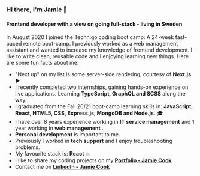 ### Hi there, I'm Jamie 👋

#### Frontend developer with a view on going full-stack - living in Sweden

In August 2020 I joined the Technigo coding boot camp: A 24-week fast-paced remote boot-camp. I previously worked as a web management assistant and wanted to increase my knowledge of frontend development. I like to write clean, reusable code and I enjoying learning new things. Here are some fun facts about me:

* "Next up" on my list is some server-side rendering, courtesy of **Next.js** ▶
* I recently completed two internships, gaining hands-on experience on live applications. Learning **TypeScript, GraphQL and SCSS** along the way.
* I graduated from the Fall 20/21 boot-camp learning skills in: **JavaScript, React, HTML5, CSS, Express.js, MongoDB and Node.js**. 🎓
* I have over 8 years experience working in **IT service management** and 1 year working in **web management** .
* **Personal development** is important to me.
* Previously I worked in **tech support** and I enjoy troubleshooting problems.
* My favourite stack is: **React** 💥
* I like to share my coding projects on my **[Portfolio - Jamie Cook](https://jamiecook.netlify.app/)**
* Contact me on **[LinkedIn - Jamie Cook](https://www.linkedin.com/in/jamiepcook)**
<!--
**the-j-curl/the-j-curl** is a ✨ _special_ ✨ repository because its `README.md` (this file) appears on your GitHub profile.
-->
